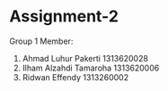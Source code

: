 # Assignment-2

Group 1 Member:

1. Ahmad Luhur Pakerti 1313620028
2. Ilham Alzahdi Tamaroha 1313620006
3. Ridwan Effendy 1313260002
